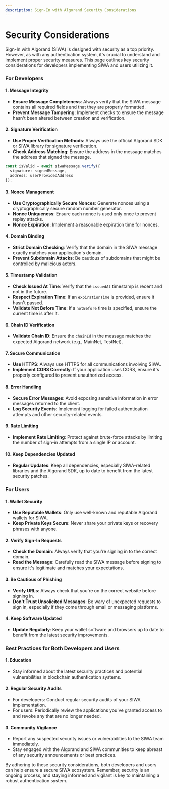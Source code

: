 ```yaml
---
description: Sign-In with Algorand Security Considerations
---
```


# Security Considerations

Sign-In with Algorand (SIWA) is designed with security as a top priority. However, as with any authentication system, it's crucial to understand and implement proper security measures. This page outlines key security considerations for developers implementing SIWA and users utilizing it.

### For Developers

#### 1. Message Integrity

* **Ensure Message Completeness**: Always verify that the SIWA message contains all required fields and that they are properly formatted.
* **Prevent Message Tampering**: Implement checks to ensure the message hasn't been altered between creation and verification.

#### 2. Signature Verification

* **Use Proper Verification Methods**: Always use the official Algorand SDK or SIWA library for signature verification.
* **Check Address Matching**: Ensure the address in the message matches the address that signed the message.

```typescript
const isValid = await siwaMessage.verify({
  signature: signedMessage,
  address: userProvidedAddress
});
```

#### 3. Nonce Management

* **Use Cryptographically Secure Nonces**: Generate nonces using a cryptographically secure random number generator.
* **Nonce Uniqueness**: Ensure each nonce is used only once to prevent replay attacks.
* **Nonce Expiration**: Implement a reasonable expiration time for nonces.

#### 4. Domain Binding

* **Strict Domain Checking**: Verify that the domain in the SIWA message exactly matches your application's domain.
* **Prevent Subdomain Attacks**: Be cautious of subdomains that might be controlled by malicious actors.

#### 5. Timestamp Validation

* **Check Issued At Time**: Verify that the `issuedAt` timestamp is recent and not in the future.
* **Respect Expiration Time**: If an `expirationTime` is provided, ensure it hasn't passed.
* **Validate Not Before Time**: If a `notBefore` time is specified, ensure the current time is after it.

#### 6. Chain ID Verification

* **Validate Chain ID**: Ensure the `chainId` in the message matches the expected Algorand network (e.g., MainNet, TestNet).

#### 7. Secure Communication

* **Use HTTPS**: Always use HTTPS for all communications involving SIWA.
* **Implement CORS Correctly**: If your application uses CORS, ensure it's properly configured to prevent unauthorized access.

#### 8. Error Handling

* **Secure Error Messages**: Avoid exposing sensitive information in error messages returned to the client.
* **Log Security Events**: Implement logging for failed authentication attempts and other security-related events.

#### 9. Rate Limiting

* **Implement Rate Limiting**: Protect against brute-force attacks by limiting the number of sign-in attempts from a single IP or account.

#### 10. Keep Dependencies Updated

* **Regular Updates**: Keep all dependencies, especially SIWA-related libraries and the Algorand SDK, up to date to benefit from the latest security patches.

### For Users

#### 1. Wallet Security

* **Use Reputable Wallets**: Only use well-known and reputable Algorand wallets for SIWA.
* **Keep Private Keys Secure**: Never share your private keys or recovery phrases with anyone.

#### 2. Verify Sign-In Requests

* **Check the Domain**: Always verify that you're signing in to the correct domain.
* **Read the Message**: Carefully read the SIWA message before signing to ensure it's legitimate and matches your expectations.

#### 3. Be Cautious of Phishing

* **Verify URLs**: Always check that you're on the correct website before signing in.
* **Don't Trust Unsolicited Messages**: Be wary of unexpected requests to sign in, especially if they come through email or messaging platforms.

#### 4. Keep Software Updated

* **Update Regularly**: Keep your wallet software and browsers up to date to benefit from the latest security improvements.

### Best Practices for Both Developers and Users

#### 1. Education

* Stay informed about the latest security practices and potential vulnerabilities in blockchain authentication systems.

#### 2. Regular Security Audits

* For developers: Conduct regular security audits of your SIWA implementation.
* For users: Periodically review the applications you've granted access to and revoke any that are no longer needed.

#### 3. Community Vigilance

* Report any suspected security issues or vulnerabilities to the SIWA team immediately.
* Stay engaged with the Algorand and SIWA communities to keep abreast of any security announcements or best practices.

By adhering to these security considerations, both developers and users can help ensure a secure SIWA ecosystem. Remember, security is an ongoing process, and staying informed and vigilant is key to maintaining a robust authentication system.
